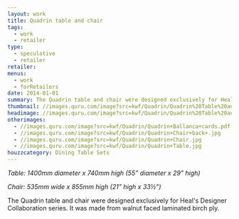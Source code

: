 ```yaml
---
layout: work
title: Quadrin table and chair
tags:
  - work
  - retailer
type:
  - speculative
  - retailer
retailer:
menus:
  - work
  - forRetailers
date: 2014-01-01
summary: The Quadrin table and chair were designed exclusively for Heal's Designer Collaboration series.
thumbnail: //images.quru.com/image?src=kwf/Quadrin/Quadrin%20Table%20and%20Chairs.jpg&width=150&height=150&right=0.77813&bottom=0.9125&left=0.04688&top=0.18125
headimage: //images.quru.com/image?src=kwf/Quadrin/Quadrin%20Table%20and%20Chairs.jpg&top=0.05625&bottom=0.91563
otherimages:
  - //images.quru.com/image?src=kwf/Quadrin/Quadrin+Ballanca+cards.pdf
  - //images.quru.com/image?src=kwf/Quadrin/Quadrin+Chair+back+.jpg
  - //images.quru.com/image?src=kwf/Quadrin/Quadrin+Chair.jpg
  - //images.quru.com/image?src=kwf/Quadrin/Quadrin+Table.jpg
houzzcategory: Dining Table Sets
---
```


_Table: 1400mm diameter x 740mm high (55&rdquo; diameter x 29&rdquo; high)_  

_Chair: 535mm wide x 855mm high (21&rdquo; high x 33&frac12;&rdquo;)_


The Quadrin table and chair were designed exclusively for Heal's Designer Collaboration series. It was made from walnut faced laminated birch ply.

